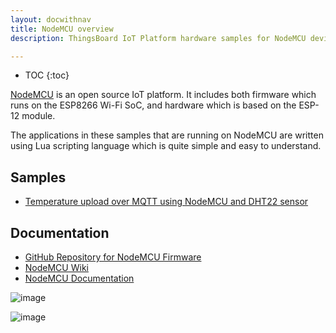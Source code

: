 ```yaml
---
layout: docwithnav
title: NodeMCU overview
description: ThingsBoard IoT Platform hardware samples for NodeMCU devices.

---
```


* TOC
{:toc}

[NodeMCU](https://en.wikipedia.org/wiki/NodeMCU) is an open source IoT platform. It includes both firmware which runs on the ESP8266 Wi-Fi SoC, and hardware which is based on the ESP-12 module.

The applications in these samples that are running on NodeMCU are written using Lua scripting language which is quite simple and easy to understand.

## Samples

 - [Temperature upload over MQTT using NodeMCU and DHT22 sensor](/docs/samples/nodemcu/temperature/)

## Documentation

 - [GitHub Repository for NodeMCU Firmware](https://github.com/nodemcu/nodemcu-firmware)
 - [NodeMCU Wiki](https://github.com/nodemcu/nodemcu-firmware/wiki)
 - [NodeMCU Documentation](https://nodemcu.readthedocs.io/)

 ![image](/images/samples/nodemcu/temperature/nodemcu.png)
 
 ![image](/images/samples/nodemcu/temperature/nodemcu-pinout.jpg)
